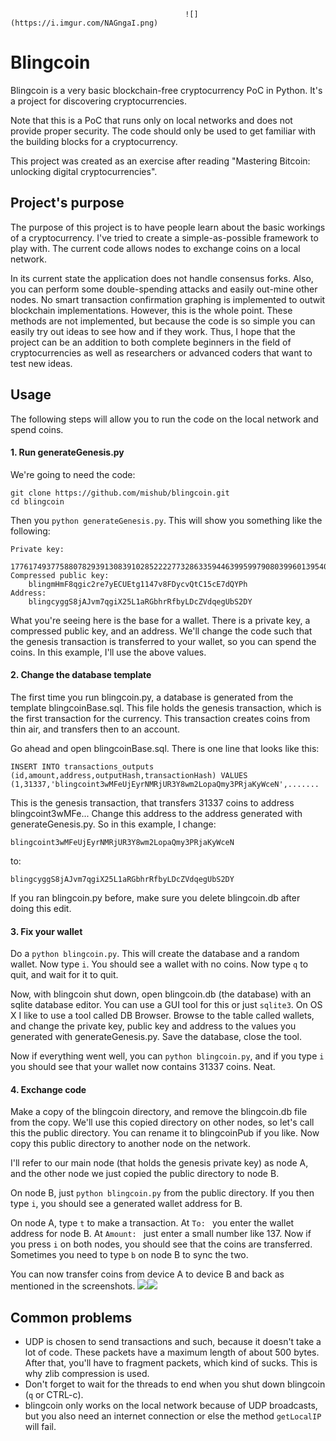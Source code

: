                                            ![](https://i.imgur.com/NAGngaI.png)

# Blingcoin
 
Blingcoin is a very basic blockchain-free cryptocurrency PoC in Python. It's a project for discovering cryptocurrencies.

Note that this is a PoC that runs only on local networks and does not provide proper security. The code should only be used to get familiar with the building blocks for a cryptocurrency.

This project was created as an exercise after reading "Mastering Bitcoin: unlocking digital cryptocurrencies".

## Project's purpose

The purpose of this project is to have people learn about the basic workings of a cryptocurrency. I've tried to create a simple-as-possible framework to play with. The current code allows nodes to exchange coins on a local network.  

In its current state the application does not handle consensus forks. Also, you can perform some double-spending attacks and easily out-mine other nodes. No smart transaction confirmation graphing is implemented to outwit blockchain implementations. However, this is the whole point. These methods are not implemented, but because the code is so simple you can easily try out ideas to see how and if they work. Thus, I hope that the project can be an addition to both complete beginners in the field of cryptocurrencies as well as researchers or advanced coders that want to test new ideas. 

## Usage

The following steps will allow you to run the code on the local network and spend coins.

#### 1. Run generateGenesis.py

We're going to need the code:

```
git clone https://github.com/mishub/blingcoin.git
cd blingcoin
```

Then you `python generateGenesis.py`. This will show you something like the following:

```
Private key:
    17761749377588078293913083910285222277328633594463995997908039960139540655010
Compressed public key:
    blingmHmF8qgic2re7yECUEtg1147v8FDycvQtC15cE7dQYPh
Address:
    blingcyggS8jAJvm7qgiX25L1aRGbhrRfbyLDcZVdqegUbS2DY
```

What you're seeing here is the base for a wallet. There is a private key, a compressed public key, and an address. We'll change the code such that the genesis transaction is transferred to your wallet, so you can spend the coins. In this example, I'll use the above values.

#### 2. Change the database template

The first time you run blingcoin.py, a database is generated from the template blingcoinBase.sql. This file holds the genesis transaction, which is the first transaction for the currency. This transaction creates coins from thin air, and transfers then to an account.

Go ahead and open blingcoinBase.sql. There is one line that looks like this:

`INSERT INTO transactions_outputs (id,amount,address,outputHash,transactionHash) VALUES (1,31337,'blingcoint3wMFeUjEyrNMRjUR3Y8wm2LopaQmy3PRjaKyWceN',.......`

This is the genesis transaction, that transfers 31337 coins to address blingcoint3wMFe... Change this address to the address generated with generateGenesis.py. So in this example, I change:

`blingcoint3wMFeUjEyrNMRjUR3Y8wm2LopaQmy3PRjaKyWceN`

to:

`blingcyggS8jAJvm7qgiX25L1aRGbhrRfbyLDcZVdqegUbS2DY`

If you ran blingcoin.py before, make sure you delete blingcoin.db after doing this edit.

#### 3. Fix your wallet

Do a `python blingcoin.py`. This will create the database and a random wallet. Now type `i`. You should see a wallet with no coins. Now type `q` to quit, and wait for it to quit.

Now, with blingcoin shut down, open blingcoin.db (the database) with an sqlite database editor. You can use a GUI tool for this or just `sqlite3`. On OS X I like to use a tool called DB Browser.
Browse to the table called wallets, and change the private key, public key and address to the values you generated with generateGenesis.py. Save the database, close the tool.

Now if everything went well, you can `python blingcoin.py`, and if you type `i` you should see that your wallet now contains 31337 coins. Neat.

#### 4. Exchange code

Make a copy of the blingcoin directory, and remove the blingcoin.db file from the copy. We'll use this copied directory on other nodes, so let's call this the public directory. You can rename it to blingcoinPub if you like. Now copy this public directory to another node on the network.

I'll refer to our main node (that holds the genesis private key) as node A, and the other node we just copied the public directory to node B.

On node B, just `python blingcoin.py` from the public directory. If you then type `i`, you should see a generated wallet address for B.

On node A, type `t` to make a transaction.
At `To: ` you enter the wallet address for node B. At `Amount: ` just enter a small number like 137.
Now if you press `i` on both nodes, you should see that the coins are transferred. Sometimes you need to type `b` on node B to sync the two.

You can now transfer coins from device A to device B and back as mentioned in the screenshots.
![](https://i.imgur.com/IysZgy8.png)![](https://i.imgur.com/de21Vqq.png)

## Common problems

- UDP is chosen to send transactions and such, because it doesn't take a lot of code. These packets have a maximum length of about 500 bytes. After that, you'll have to fragment packets, which kind of sucks. This is why zlib compression is used.  
- Don't forget to wait for the threads to end when you shut down blingcoin (`q` or CTRL-c).
- blingcoin only works on the local network because of UDP broadcasts, but you also need an internet connection or else the method `getLocalIP` will fail.
